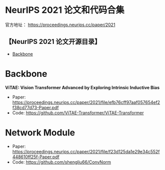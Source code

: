 # NeurIPS 2021 论文和代码合集
官方地址： https://proceedings.neurips.cc/paper/2021


## 【NeurIPS 2021 论文开源目录】

- [Backbone](#Backbone)


<a name="Backbone"></a>

# Backbone
**ViTAE: Vision Transformer Advanced by Exploring Intrinsic Inductive Bias**

- Paper: https://proceedings.neurips.cc/paper/2021/file/efb76cff97aaf057654ef2f38cd77d73-Paper.pdf
- Code:  https://github.com/ViTAE-Transformer/ViTAE-Transformer

# Network Module

- Paper: https://proceedings.neurips.cc/paper/2021/file/f23d125da1e29e34c552f448610ff25f-Paper.pdf
- Code: https://github.com/shengliu66/ConvNorm